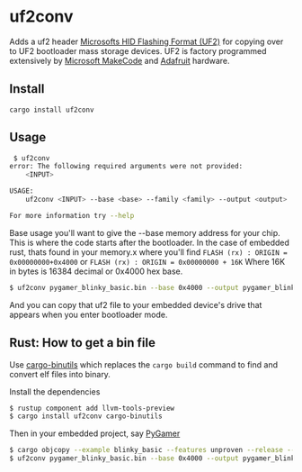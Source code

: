 # uf2conv

Adds a uf2 header [Microsofts HID Flashing Format (UF2)](https://github.com/microsoft/uf2/blob/86e101e3a282553756161fe12206c7a609975e70/README.md) for copying over to UF2 bootloader mass storage devices. UF2 is factory programmed extensively by [Microsoft MakeCode](https://www.microsoft.com/en-us/makecode) and [Adafruit](https://www.adafruit.com/) hardware.

## Install
`cargo install uf2conv`

## Usage
```bash
 $ uf2conv
error: The following required arguments were not provided:
    <INPUT>

USAGE:
    uf2conv <INPUT> --base <base> --family <family> --output <output>

For more information try --help
```

Base usage you'll want to give the --base memory address for your chip. This is where the code starts after the bootloader. In the case of embedded rust, thats found in your memory.x where you'll find  `FLASH (rx) : ORIGIN = 0x00000000+0x4000` or `FLASH (rx) : ORIGIN = 0x00000000 + 16K` Where 16K in bytes is 16384 decimal or 0x4000 hex base.

```bash
$ uf2conv pygamer_blinky_basic.bin --base 0x4000 --output pygamer_blinky_basic.uf2
```

And you can copy that uf2 file to your embedded device's drive that appears when you enter bootloader mode.

## Rust: How to get a bin file

Use [cargo-binutils](https://github.com/rust-embedded/cargo-binutils) which replaces the `cargo build` command to find and convert elf files into binary. 

Install the dependencies
```bash
$ rustup component add llvm-tools-preview
$ cargo install uf2conv cargo-binutils
```

Then in your embedded project, say [PyGamer](https://github.com/atsamd-rs/atsamd/tree/master/boards/pygamer)
```bash
$ cargo objcopy --example blinky_basic --features unproven --release -- -O binary pygamer_blinky_basic.bin
$ uf2conv pygamer_blinky_basic.bin --base 0x4000 --output pygamer_blinky_basic.uf2
```
